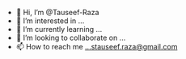 - 👋 Hi, I’m @Tauseef-Raza
- 👀 I’m interested in ...
- 🌱 I’m currently learning ...
- 💞️ I’m looking to collaborate on ...
- 📫 How to reach me ...stauseef.raza@gmail.com

<!---
Tauseef-Raza/Tauseef-Raza is a ✨ special ✨ repository because its `README.md` (this file) appears on your GitHub profile.
You can click the Preview link to take a look at your changes.
--->
